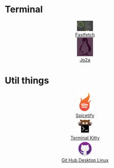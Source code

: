 # Terminal

<div id="fast" align="center">
    <a href="Terminal/Fast.md">
        <img width="50" src="/imgs/Fast.png" alt="Fast logo"><br>
        <span style="display:block; text-align:center;">Fastfetch</span>
    </a>
</div>

<div id="jp2a" align="center">
    <a href="Terminal/Jp2a.md">
        <img width="50" src="/imgs/jp2a.jpg" alt="jp2a logo"><br>
        <span style="display:block; text-align:center;">Jp2a</span>
    </a>
</div>

# Util things 

<div id="spicetify" align="center">
    <a href="Util/Spi.md">
        <img width="50" src="/imgs/Spi.png"
        alt="Spi logo"><br>
        <span style="display:block;
        text-align:center;">Spicetify</span>
    </a>
</div>

<div id="Kitty" align="center">
    <a href="Util/Kitty.md">
        <img width="50" src="/imgs/Kitty.svg"
        alt="Spi logo"><br>
        <span style="display:block;
        text-align:center;">Terminal Kitty</span>
    </a>
</div>

<div id="Git" align="center">
    <a href="Util/Git.md">
        <img width="50" src="/imgs/Git.png"
        alt="Git logo"><br>
        <span style="display:block;
        text-align:center;">Git Hub Desktop Linux</span>
    </a>
</div>